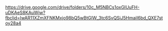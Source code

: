 https://drive.google.com/drive/folders/10c_M5NBCs1oxGIUuFH-uDKAeS8KAuWjw?fbclid=IwAR11XZmXFNKMxjo98bQ5wBtGIW_3tc6SvQSiJ5HmaiI6bd_QXE7stoy28a4